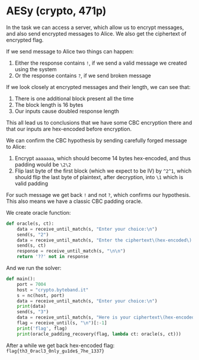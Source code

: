 # AESy (crypto, 471p)

In the task we can access a server, which allow us to encrypt messages, and also send encrypted messages to Alice.
We also get the ciphertext of encrypted flag.

If we send message to Alice two things can happen:

1. Either the response contains `!`, if we send a valid message we created using the system
2. Or the response contains `?`, if we send broken message

If we look closely at encrypted messages and their length, we can see that:

1. There is one additional block present all the time 
2. The block length is 16 bytes
3. Our inputs cause doubled response length

This all lead us to conclusions that we have some CBC encryption there and that our inputs are hex-encoded before encryption.

We can confirm the CBC hypothesis by sending carefully forged message to Alice:

1. Encrypt `aaaaaaa`, which should become 14 bytes hex-encoded, and thus padding would be `\2\2`
2. Flip last byte of the first block (which we expect to be IV) by `^2^1`, which should flip the last byte of plaintext, after decryption, into `\1` which is valid padding

For such message we get back `!` and not `?`, which confirms our hypothesis.
This also means we have a classic CBC padding oracle.

We create oracle function:

```python
def oracle(s, ct):
    data = receive_until_match(s, "Enter your choice:\n")
    send(s, "2")
    data = receive_until_match(s, "Enter the ciphertext\(hex-encoded\):\n")
    send(s, ct)
    response = receive_until_match(s, "\n\n")
    return '??' not in response
```

And we run the solver:

```python
def main():
    port = 7004
    host = "crypto.byteband.it"
    s = nc(host, port)
    data = receive_until_match(s, "Enter your choice:\n")
    print(data)
    send(s, "3")
    data = receive_until_match(s, "Here is your ciphertext\(hex-encoded\):\n")
    flag = receive_until(s, "\n")[:-1]
    print('flag', flag)
    print(oracle_padding_recovery(flag, lambda ct: oracle(s, ct)))
```

After a while we get back hex-encoded flag: `flag{th3_0racl3_0nly_gu1de$_7he_1337}`
